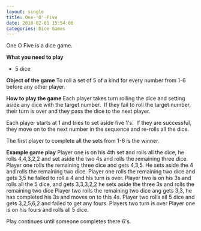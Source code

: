 ```yaml
---
layout: single
title: One-'O'-Five
date: 2010-02-01 15:54:00
categories: Dice Games
---
```

One O Five is a dice game.

<strong>What you need to play</strong>
<ul>
	<li>5 dice</li>
</ul>
<strong>Object of the game</strong>
To roll a set of 5 of a kind for every number from 1-6 before any other player.

<strong>How to play the game</strong>
Each player takes turn rolling the dice and setting aside any dice with the target number.  If they fail to roll the target number, their turn is over and they pass the dice to the next player.

Each player starts at 1 and tries to set aside five 1's.  If they are successful, they move on to the next number in the sequence and re-rolls all the dice.

The first player to complete all the sets from 1-6 is the winner.

<strong>Example game play</strong>
Player one is on his 4th set and rolls all the dice, he rolls 4,4,3,2,2 and set aside the two 4s and rolls the remaining three dice.
Player one rolls the remaining three dice and gets 4,3,5. He sets aside the 4 and rolls the remaining two dice.
Player one rolls the remaining two dice and gets 3,5 he failed to roll a 4 and his turn is over.
Player two is on his 3s and rolls all the 5 dice, and gets 3,3,3,2,2 he sets aside the three 3s and rolls the remaining two dice
Player two rolls the remaining two dice ang gets 3,3, he has completed his 3s and moves on to this 4s.
Player two rolls all 5 dice and gets 3,2,5,6,2 and failed to get any fours. Players two turn is over
Player one is on his fours and rolls all 5 dice.

Play continues until someone completes there 6's.
